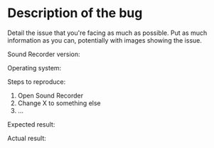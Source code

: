 # Description of the bug

Detail the issue that you're facing as much as possible. Put as much
information as you can, potentially with images showing the issue.

Sound Recorder version:

Operating system:

Steps to reproduce:

1. Open Sound Recorder
2. Change X to something else
3. ...

Expected result:

Actual result:

